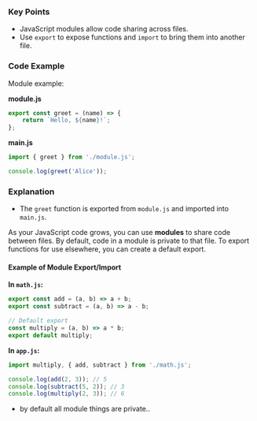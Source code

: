 
### Key Points
- JavaScript modules allow code sharing across files.
- Use `export` to expose functions and `import` to bring them into another file.

### Code Example
Module example:

**module.js**
```javascript
export const greet = (name) => {
    return `Hello, ${name}!`;
};
```

**main.js**
```javascript
import { greet } from './module.js';

console.log(greet('Alice'));
```

### Explanation
- The `greet` function is exported from `module.js` and imported into `main.js`.



As your JavaScript code grows, you can use **modules** to share code between files. By default, code in a module is private to that file. To export functions for use elsewhere, you can create a default export.

#### Example of Module Export/Import

**In `math.js`:**
```javascript
export const add = (a, b) => a + b;
export const subtract = (a, b) => a - b;

// Default export
const multiply = (a, b) => a * b;
export default multiply;
```

**In `app.js`:**
```javascript
import multiply, { add, subtract } from './math.js';

console.log(add(2, 3)); // 5
console.log(subtract(5, 2)); // 3
console.log(multiply(2, 3)); // 6
```


* by default all module things are private.. 

